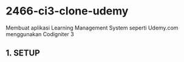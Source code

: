 # 2466-ci3-clone-udemy
Membuat aplikasi Learning Management System seperti Udemy.com menggunakan Codigniter 3


## 1. SETUP

